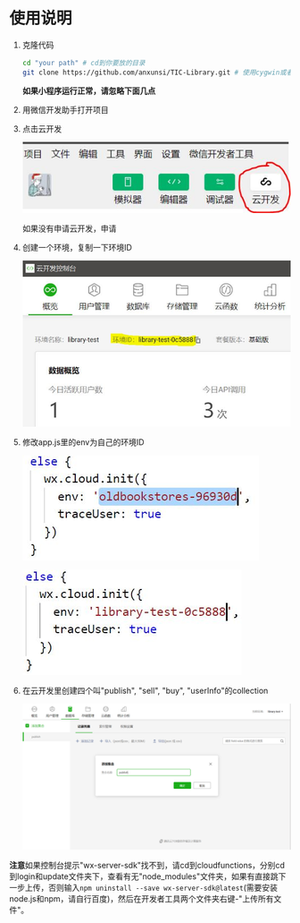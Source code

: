 # 使用说明

1. 克隆代码
    ``` bash
    cd "your path" # cd到你要放的目录
    git clone https://github.com/anxunsi/TIC-Library.git # 使用cygwin或者git bash
    ```
	
	**如果小程序运行正常，请忽略下面几点**
2. 用微信开发助手打开项目
3. 点击云开发

   ![cloud dev](cloud-dev.JPG)

   如果没有申请云开发，申请
4. 创建一个环境，复制一下环境ID
   
   ![create env](create-env.JPG)
5. 修改app.js里的env为自己的环境ID
   
   ![change env1](change-env.JPG)

   ![change env2](env-changed.JPG)
6. 在云开发里创建四个叫"publish", "sell", "buy", "userInfo"的collection
   
   ![create collection](create-collection.png)
   
**注意**如果控制台提示"wx-server-sdk"找不到，请cd到cloudfunctions，分别cd到login和update文件夹下，查看有无"node_modules"文件夹，如果有直接跳下一步上传，否则输入```npm uninstall --save wx-server-sdk@latest```(需要安装node.js和npm，请自行百度)，然后在开发者工具两个文件夹右键-"上传所有文件"。